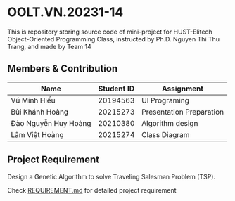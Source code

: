 # OOLT.VN.20231-14

This is repository storing source code of mini-project for HUST-Elitech Object-Oriented Programming Class, instructed by Ph.D. Nguyen Thi Thu Trang, and made by Team 14

## Members & Contribution

| Name                 | Student ID | Assignment               |
| -------------------- | ---------- | ------------------------ |
| Vũ Minh Hiếu         | 20194563   | UI Programing            |
| Bùi Khánh Hoàng      | 20215273   | Presentation Preparation |
| Đào Nguyễn Huy Hoàng | 20210380   | Algorithm design         |
| Lâm Việt Hoàng       | 20215274   | Class Diagram            |

## Project Requirement

Design a Genetic Algorithm to solve Traveling Salesman Problem (TSP).

Check [REQUIREMENT.md](REQUIREMENT.md) for detailed project requirement
